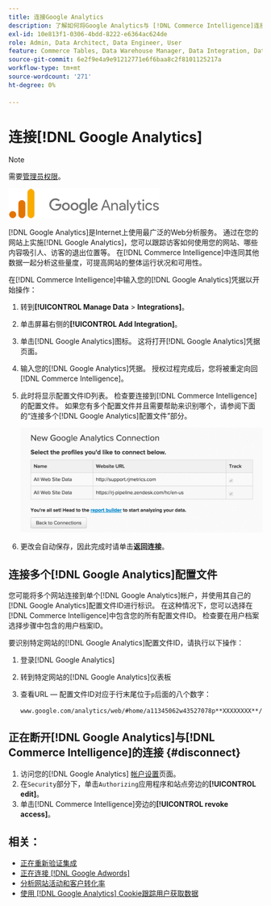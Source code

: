 ```yaml
---
title: 连接Google Analytics
description: 了解如何将Google Analytics与 [!DNL Commerce Intelligence]连接。
exl-id: 10e813f1-0306-4bdd-8222-e6364ac624de
role: Admin, Data Architect, Data Engineer, User
feature: Commerce Tables, Data Warehouse Manager, Data Integration, Data Import/Export
source-git-commit: 6e2f9e4a9e91212771e6f6baa8c2f8101125217a
workflow-type: tm+mt
source-wordcount: '271'
ht-degree: 0%

---
```


# 连接[!DNL Google Analytics]

>[!NOTE]
>
>需要[管理员权限](../../../administrator/user-management/user-management.md)。

![](../../../assets/google-analytics-logo.png)

[!DNL Google Analytics]是Internet上使用最广泛的Web分析服务。 通过在您的网站上实施[!DNL Google Analytics]，您可以跟踪访客如何使用您的网站、哪些内容吸引人、访客的退出位置等。 在[!DNL Commerce Intelligence]中连同其他数据一起分析这些量度，可提高网站的整体运行状况和可用性。

在[!DNL Commerce Intelligence]中输入您的[!DNL Google Analytics]凭据以开始操作：

1. 转到&#x200B;**[!UICONTROL Manage Data** > **Integrations]**。

1. 单击屏幕右侧的&#x200B;**[!UICONTROL Add Integration]**。

1. 单击[!DNL Google Analytics]图标。 这将打开[!DNL Google Analytics]凭据页面。

1. 输入您的[!DNL Google Analytics]凭据。 授权过程完成后，您将被重定向回[!DNL Commerce Intelligence]。

1. 此时将显示配置文件ID列表。 检查要连接到[!DNL Commerce Intelligence]的配置文件。 如果您有多个配置文件并且需要帮助来识别哪个，请参阅下面的“连接多个[!DNL Google Analytics]配置文件”部分。

   ![](../../../assets/list-profile-id.png)<!--{: width="600px"}-->

1. 更改会自动保存，因此完成时请单击&#x200B;**返回连接**。

## 连接多个[!DNL Google Analytics]配置文件

您可能将多个网站连接到单个[!DNL Google Analytics]帐户，并使用其自己的[!DNL Google Analytics]配置文件ID进行标识。 在这种情况下，您可以选择在[!DNL Commerce Intelligence]中包含您的所有配置文件ID。 检查要在用户档案选择步骤中包含的用户档案ID。

要识别特定网站的[!DNL Google Analytics]配置文件ID，请执行以下操作：

1. 登录[!DNL Google Analytics]
1. 转到特定网站的[!DNL Google Analytics]仪表板
1. 查看URL — 配置文件ID对应于行末尾位于`p`后面的八个数字：

   `www.google.com/analytics/web/#home/a11345062w43527078p**XXXXXXXX**/`

## 正在断开[!DNL Google Analytics]与[!DNL Commerce Intelligence]的连接 {#disconnect}

1. 访问您的[!DNL Google Analytics] [帐户设置](https://accounts.google.com/)页面。
1. 在`Security`部分下，单击`Authorizing`应用程序和站点旁边的&#x200B;**[!UICONTROL edit]**。
1. 单击[!DNL Commerce Intelligence]旁边的&#x200B;**[!UICONTROL revoke access]**。

## 相关：

* [正在重新验证集成](https://experienceleague.adobe.com/docs/commerce-knowledge-base/kb/how-to/mbi-reauthenticating-integrations.html)
* [正在连接 [!DNL Google Adwords]](../integrations/google-adwords.md)
* [分析网站活动和客户转化率](../../analysis/web-act-cust-conversion.md)
* [使用 [!DNL Google Analytics] Cookie跟踪用户获取数据](../../analysis/google-track-user-acq.md)
